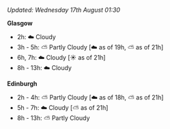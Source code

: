 *Updated: Wednesday 17th August 01:30*

**Glasgow**

* 2h: :cloud: Cloudy
* 3h - 5h: :partly_sunny: Partly Cloudy [:cloud: as of 19h, :partly_sunny: as of 21h]
* 6h, 7h: :cloud: Cloudy [:sunny: as of 21h]
* 8h - 13h: :cloud: Cloudy

**Edinburgh**

* 2h - 4h: :partly_sunny: Partly Cloudy [:cloud: as of 18h, :partly_sunny: as of 21h]
* 5h - 7h: :cloud: Cloudy [:partly_sunny: as of 21h]
* 8h - 13h: :partly_sunny: Partly Cloudy

